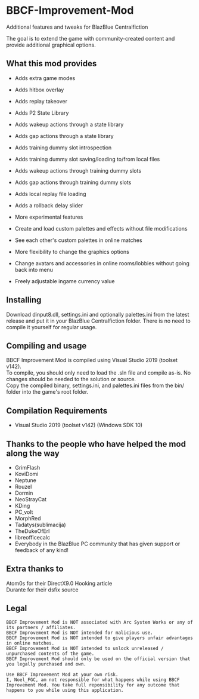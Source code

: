 # BBCF-Improvement-Mod
Additional features and tweaks for BlazBlue Centralfiction

The goal is to extend the game with community-created content and provide additional graphical options.

## What this mod provides
- Adds extra game modes
- Adds hitbox overlay
- Adds replay takeover
- Adds P2 State Library
- Adds wakeup actions through a state library
- Adds gap actions through a state library
- Adds training dummy slot introspection
- Adds training dummy slot saving/loading to/from local files
- Adds wakeup actions through training dummy slots
- Adds gap actions through training dummy slots
- Adds local replay file loading
- Adds a rollback delay slider 
- More experimental features


- Create and load custom palettes and effects without file modifications
- See each other's custom palettes in online matches
- More flexibility to change the graphics options
- Change avatars and accessories in online rooms/lobbies without going back into menu
- Freely adjustable ingame currency value

## Installing
Download dinput8.dll, settings.ini and optionally palettes.ini from the latest release and put it in your BlazBlue Centralfiction folder. There is no need to compile it yourself for regular usage.


## Compiling and usage
BBCF Improvement Mod is compiled using Visual Studio 2019 (toolset v142). <br>
To compile, you should only need to load the .sln file and compile as-is. No changes should be needed to the solution or source.<br>
Copy the compiled binary, settings.ini, and palettes.ini files from the bin/ folder into the game's root folder.

## Compilation Requirements
- Visual Studio 2019 (toolset v142) (Windows SDK 10)

## Thanks to the people who have helped the mod along the way
* GrimFlash
* KoviDomi
* Neptune
* Rouzel
* Dormin
* NeoStrayCat
* KDing
* PC_volt
* MorphRed
* Tadatys(sublimacija)
* TheDukeOfErl
* libreofficecalc
* Everybody in the BlazBlue PC community that has given support or feedback of any kind!

## Extra thanks to
Atom0s for their DirectX9.0 Hooking article<br>
Durante for their dsfix source

## Legal
```
BBCF Improvement Mod is NOT associated with Arc System Works or any of its partners / affiliates.
BBCF Improvement Mod is NOT intended for malicious use.
BBCF Improvement Mod is NOT intended to give players unfair advantages in online matches.
BBCF Improvement Mod is NOT intended to unlock unreleased / unpurchased contents of the game.
BBCF Improvement Mod should only be used on the official version that you legally purchased and own.

Use BBCF Improvement Mod at your own risk.
I, Noel_FGC, am not responsible for what happens while using BBCF Improvement Mod. You take full reponsibility for any outcome that happens to you while using this application.
```
